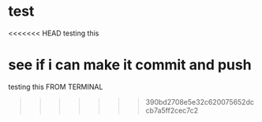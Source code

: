 test
====

<<<<<<< HEAD
testing this

see if i can make it commit and push
=======
testing this FROM TERMINAL
>>>>>>> 390bd2708e5e32c620075652dccb7a5ff2cec7c2
